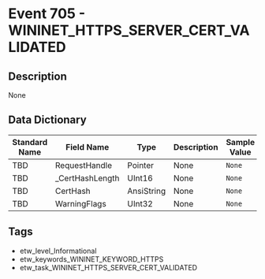 # Event 705 - WININET_HTTPS_SERVER_CERT_VALIDATED

## Description
None

## Data Dictionary
|Standard Name|Field Name|Type|Description|Sample Value|
|---|---|---|---|---|
|TBD|RequestHandle|Pointer|None|`None`|
|TBD|_CertHashLength|UInt16|None|`None`|
|TBD|CertHash|AnsiString|None|`None`|
|TBD|WarningFlags|UInt32|None|`None`|

## Tags
* etw_level_Informational
* etw_keywords_WININET_KEYWORD_HTTPS
* etw_task_WININET_HTTPS_SERVER_CERT_VALIDATED